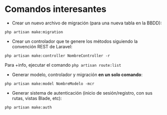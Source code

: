 # Comandos interesantes

- Crear un nuevo archivo de migración (para una nueva tabla en la BBDD):

```
php artisan make:migration
```

- Crear un controlador que te genere los métodos siguiendo la convención REST de Laravel:

```
php artisan make:controller NombreController -r
```

Para +info, ejecutar el comando `php artisan route:list`

- Generar modelo, controlador y migración **en un solo comando**:

```
php artisan make:model NombreModelo -mcr
```

- Generar sistema de autenticación (inicio de sesión/registro, con sus rutas, vistas Blade, etc):

```
php artisan make:auth
```